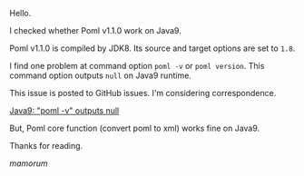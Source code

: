 Hello.

I checked whether Poml v1.1.0 work on Java9.

Poml v1.1.0 is compiled by JDK8. Its source and target options are set to `1.8`. 

I find one problem at command option `poml -v` or `poml version`. This command option outputs `null` on Java9 runtime.

This issue is posted to GitHub issues. I'm considering correspondence.

[Java9: "poml -v" outputs null](https://github.com/mamorum/poml/issues/6)

But, Poml core function (convert poml to xml) works fine on Java9.

Thanks for reading.

_mamorum_